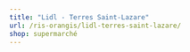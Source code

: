 ```yaml
---
title: "Lidl - Terres Saint-Lazare"
url: /ris-orangis/lidl-terres-saint-lazare/
shop: supermarché
---
```


